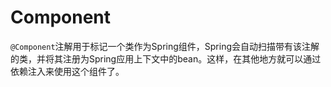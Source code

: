 # Component

`@Component`注解用于标记一个类作为Spring组件，Spring会自动扫描带有该注解的类，并将其注册为Spring应用上下文中的bean。这样，在其他地方就可以通过依赖注入来使用这个组件了。

